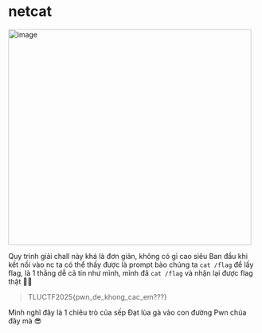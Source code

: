 # netcat
<img width="488" height="433" alt="image" src="https://github.com/user-attachments/assets/a76270a4-410e-42bc-8549-9e72cfd34b56" />

Quy trình giải chall này khá là đơn giản, không có gì cao siêu
Ban đầu khi kết nối vào nc ta có thể thấy được là prompt bảo chúng ta `cat /flag` để lấy flag, là 1 thằng dễ cả tin như mình, mình đã `cat /flag` và nhận lại được flag thật 😮‍💨
> TLUCTF2025{pwn_de_khong_cac_em???}

Mình nghĩ đây là 1 chiêu trò của sếp Đạt lùa gà vào con đường Pwn chúa đây mà 😎
